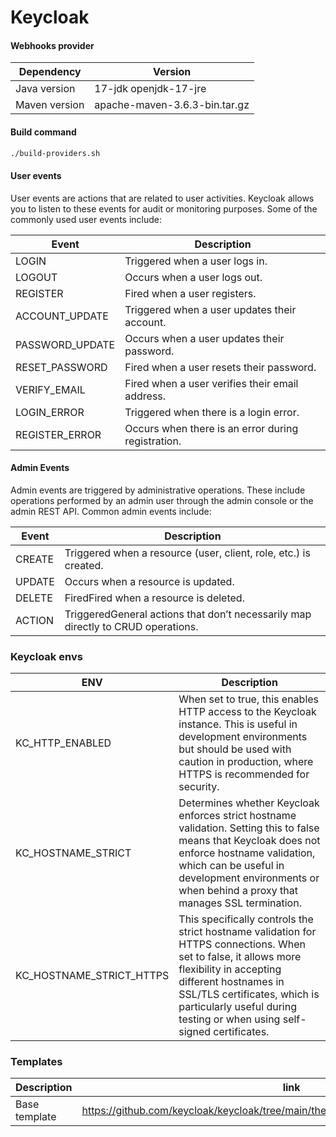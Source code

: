 # Keycloak

#### Webhooks provider

| Dependency    | Version                       |
| ------------- | ----------------------------- |
| Java version  | 17-jdk openjdk-17-jre         |
| Maven version | apache-maven-3.6.3-bin.tar.gz |

#### Build command

```bash
./build-providers.sh
```

#### User events

User events are actions that are related to user activities. Keycloak allows you to listen to these events for audit or monitoring purposes. Some of the commonly used user events include:

| Event           | Description                                        |
| --------------- | -------------------------------------------------- |
| LOGIN           | Triggered when a user logs in.                     |
| LOGOUT          | Occurs when a user logs out.                       |
| REGISTER        | Fired when a user registers.                       |
| ACCOUNT_UPDATE  | Triggered when a user updates their account.       |
| PASSWORD_UPDATE | Occurs when a user updates their password.         |
| RESET_PASSWORD  | Fired when a user resets their password.           |
| VERIFY_EMAIL    | Fired when a user verifies their email address.    |
| LOGIN_ERROR     | Triggered when there is a login error.             |
| REGISTER_ERROR  | Occurs when there is an error during registration. |

#### Admin Events

Admin events are triggered by administrative operations. These include operations performed by an admin user through the admin console or the admin REST API. Common admin events include:

| Event  | Description                                                                      |
| ------ | -------------------------------------------------------------------------------- |
| CREATE | Triggered when a resource (user, client, role, etc.) is created.                 |
| UPDATE | Occurs when a resource is updated.                                               |
| DELETE | FiredFired when a resource is deleted.                                           |
| ACTION | TriggeredGeneral actions that don’t necessarily map directly to CRUD operations. |

### Keycloak envs

| ENV                      | Description                                                                                                                                                                                                                                                                  |
| ------------------------ | ---------------------------------------------------------------------------------------------------------------------------------------------------------------------------------------------------------------------------------------------------------------------------- |
| KC_HTTP_ENABLED          | When set to true, this enables HTTP access to the Keycloak instance. This is useful in development environments but should be used with caution in production, where HTTPS is recommended for security.                                                                      |
| KC_HOSTNAME_STRICT       | Determines whether Keycloak enforces strict hostname validation. Setting this to false means that Keycloak does not enforce hostname validation, which can be useful in development environments or when behind a proxy that manages SSL termination.                        |
| KC_HOSTNAME_STRICT_HTTPS | This specifically controls the strict hostname validation for HTTPS connections. When set to false, it allows more flexibility in accepting different hostnames in SSL/TLS certificates, which is particularly useful during testing or when using self-signed certificates. |

### Templates

| Description   | link                                                                                |
| ------------- | ----------------------------------------------------------------------------------- |
| Base template | https://github.com/keycloak/keycloak/tree/main/themes/src/main/resources/theme/base |
